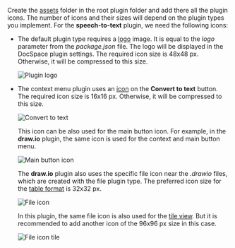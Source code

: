 Create the [assets](https://github.com/ONLYOFFICE/docspace-plugins/tree/master/speech-to-text/assets) folder in the root plugin folder and add there all the plugin icons. The number of icons and their sizes will depend on the plugin types you implement. For the **speech-to-text** plugin, we need the following icons:

* The default plugin type requires a [logo](/docspace/pluginssdk/config#image) image. It is equal to the *logo* parameter from the *package.json* file. The logo will be displayed in the DocSpace plugin settings. The required icon size is 48x48 px. Otherwise, it will be compressed to this size.

  ![Plugin logo](/content/img/docspace/plugin-logo.png)

* The context menu plugin uses an [icon](/docspace/pluginssdk/codingplugin/pluginitems/contextmenuitem#icon) on the **Convert to text** button. The required icon size is 16x16 px. Otherwise, it will be compressed to this size.

  ![Convert to text](/content/img/docspace/convert-to-text.png)

  This icon can be also used for the main button icon. For example, in the **draw\.io** plugin, the same icon is used for the context and main button menu.

  ![Main button icon](/content/img/docspace/main-button-icon.png)

  The **draw\.io** plugin also uses the specific file icon near the *.drawio* files, which are created with the file plugin type. The preferred icon size for the [table format](/docspace/pluginssdk/codingplugin/pluginitems/fileitem#fileRowIcon) is 32x32 px.

  ![File icon](/content/img/docspace/file-icon.png)

  In this plugin, the same file icon is also used for the [tile view](/docspace/pluginssdk/codingplugin/pluginitems/fileitem#fileTileIcon). But it is recommended to add another icon of the 96x96 px size in this case.

  ![File icon tile](/content/img/docspace/file-icon-tile.png)
